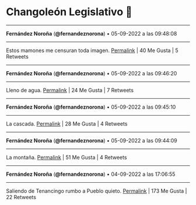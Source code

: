 # Changoleón Legislativo 🙈
*****
**Fernández Noroña** (**@fernandeznorona**) • 05-09-2022 a las 09:48:08
*****
Estos mamones me censuran toda imagen.
[Permalink](https://twitter.com/fernandeznorona/status/1566845653107482627) | 40 Me Gusta | 5 Retweets
*****
**Fernández Noroña** (**@fernandeznorona**) • 05-09-2022 a las 09:46:20
*****
Lleno de agua.
[Permalink](https://twitter.com/fernandeznorona/status/1566845198033895424) | 24 Me Gusta | 7 Retweets
*****
**Fernández Noroña** (**@fernandeznorona**) • 05-09-2022 a las 09:45:10
*****
La cascada.
[Permalink](https://twitter.com/fernandeznorona/status/1566844906085163009) | 28 Me Gusta | 4 Retweets
*****
**Fernández Noroña** (**@fernandeznorona**) • 05-09-2022 a las 09:44:09
*****
La montaña.
[Permalink](https://twitter.com/fernandeznorona/status/1566844649788116993) | 51 Me Gusta | 4 Retweets
*****
**Fernández Noroña** (**@fernandeznorona**) • 04-09-2022 a las 17:06:55
*****
Saliendo de Tenancingo rumbo a Pueblo quieto.
[Permalink](https://twitter.com/fernandeznorona/status/1566593685847949312) | 173 Me Gusta | 22 Retweets